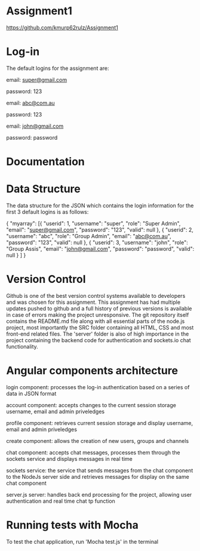 # Assignment1
https://github.com/kmurp62rulz/Assignment1

# Log-in

The default logins for the assignment are:

email: super@gmail.com

password: 123

email: abc@com.au

password: 123

email: john@gmail.com

password: password


# Documentation

# Data Structure

The data structure for the JSON which contains the login information for the first 3 default logins is as follows:

{
  "myarray": [{
      "userid": 1,
      "username": "super",
      "role": "Super Admin",
      "email": "super@gmail.com",
      "password": "123",
      "valid": null
    },
    {
      "userid": 2,
      "username": "abc",
      "role": "Group Admin",
      "email": "abc@com.au",
      "password": "123",
      "valid": null
    }, {
      "userid": 3,
      "username": "john",
      "role": "Group Assis",
      "email": "john@gmail.com",
      "password": "password",
      "valid": null
    }
  ]
}

# Version Control

Github is one of the best version control systems available to developers and was chosen for this assignment. This assignment has had multiple updates pushed to github and a full history of previous versions is available in case of errors making the project unresponsive. The git repository itself contains the README.md file along with all essential parts of the node.js project, most importantly the SRC folder containing all HTML, CSS and most front-end related files. The 'server' folder is also of high importance in the project containing the backend code for authentication and sockets.io chat functionality. 

# Angular components architecture

login component: processes the log-in authentication based on a series of data in JSON format 

account component: accepts changes to the current session storage username, email and admin priveledges

profile component: retrieves current session storage and display username, email and admin priveledges

create component: allows the creation of new users, groups and channels

chat component: accepts chat messages, processes them through the sockets service and displays messages in real time

sockets service: the service that sends messages from the chat component to the NodeJs server side and retrieves messages for display on the same chat component

server.js server: handles back end processing for the project, allowing user authentication and real time chat tp function


# Running tests with Mocha

To test the chat application, run 'Mocha test.js' in the terminal
